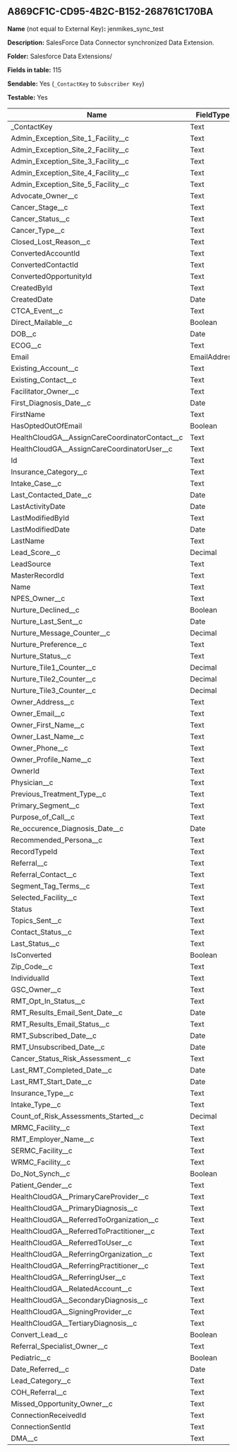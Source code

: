 ## A869CF1C-CD95-4B2C-B152-268761C170BA

**Name** (not equal to External Key)**:** jenmikes_sync_test

**Description:** SalesForce Data Connector synchronized Data Extension.

**Folder:** Salesforce Data Extensions/

**Fields in table:** 115

**Sendable:** Yes (`_ContactKey` to `Subscriber Key`)

**Testable:** Yes

| Name | FieldType | MaxLength | IsPrimaryKey | IsNullable | DefaultValue |
| --- | --- | --- | --- | --- | --- |
| _ContactKey | Text | 254 | - | - |  |
| Admin_Exception_Site_1_Facility__c | Text | 18 | - | + |  |
| Admin_Exception_Site_2_Facility__c | Text | 18 | - | + |  |
| Admin_Exception_Site_3_Facility__c | Text | 18 | - | + |  |
| Admin_Exception_Site_4_Facility__c | Text | 18 | - | + |  |
| Admin_Exception_Site_5_Facility__c | Text | 18 | - | + |  |
| Advocate_Owner__c | Text | 18 | - | + |  |
| Cancer_Stage__c | Text | 255 | - | + |  |
| Cancer_Status__c | Text | 255 | - | + |  |
| Cancer_Type__c | Text | 255 | - | + |  |
| Closed_Lost_Reason__c | Text | 255 | - | + |  |
| ConvertedAccountId | Text | 18 | - | + |  |
| ConvertedContactId | Text | 18 | - | + |  |
| ConvertedOpportunityId | Text | 18 | - | + |  |
| CreatedById | Text | 18 | - | + |  |
| CreatedDate | Date |  | - | + |  |
| CTCA_Event__c | Text | 18 | - | + |  |
| Direct_Mailable__c | Boolean | 0 | - | + |  |
| DOB__c | Date |  | - | + |  |
| ECOG__c | Text | 255 | - | + |  |
| Email | EmailAddress | 80 | - | + |  |
| Existing_Account__c | Text | 18 | - | + |  |
| Existing_Contact__c | Text | 18 | - | + |  |
| Facilitator_Owner__c | Text | 18 | - | + |  |
| First_Diagnosis_Date__c | Date |  | - | + |  |
| FirstName | Text | 40 | - | + |  |
| HasOptedOutOfEmail | Boolean | 0 | - | + |  |
| HealthCloudGA__AssignCareCoordinatorContact__c | Text | 18 | - | + |  |
| HealthCloudGA__AssignCareCoordinatorUser__c | Text | 18 | - | + |  |
| Id | Text | 18 | + | - |  |
| Insurance_Category__c | Text | 1300 | - | + |  |
| Intake_Case__c | Text | 18 | - | + |  |
| Last_Contacted_Date__c | Date |  | - | + |  |
| LastActivityDate | Date |  | - | + |  |
| LastModifiedById | Text | 18 | - | + |  |
| LastModifiedDate | Date |  | - | + |  |
| LastName | Text | 80 | - | + |  |
| Lead_Score__c | Decimal | 10,0 | - | + |  |
| LeadSource | Text | 40 | - | + |  |
| MasterRecordId | Text | 18 | - | + |  |
| Name | Text | 121 | - | + |  |
| NPES_Owner__c | Text | 18 | - | + |  |
| Nurture_Declined__c | Boolean | 0 | - | + |  |
| Nurture_Last_Sent__c | Date |  | - | + |  |
| Nurture_Message_Counter__c | Decimal | 18,0 | - | + |  |
| Nurture_Preference__c | Text | 255 | - | + |  |
| Nurture_Status__c | Text | 255 | - | + |  |
| Nurture_Tile1_Counter__c | Decimal | 18,0 | - | + |  |
| Nurture_Tile2_Counter__c | Decimal | 18,0 | - | + |  |
| Nurture_Tile3_Counter__c | Decimal | 18,0 | - | + |  |
| Owner_Address__c | Text | 1300 | - | + |  |
| Owner_Email__c | Text | 1300 | - | + |  |
| Owner_First_Name__c | Text | 1300 | - | + |  |
| Owner_Last_Name__c | Text | 1300 | - | + |  |
| Owner_Phone__c | Text | 1300 | - | + |  |
| Owner_Profile_Name__c | Text | 1300 | - | + |  |
| OwnerId | Text | 18 | - | + |  |
| Physician__c | Text | 18 | - | + |  |
| Previous_Treatment_Type__c | Text | 4000 | - | + |  |
| Primary_Segment__c | Text | 100 | - | + |  |
| Purpose_of_Call__c | Text | 255 | - | + |  |
| Re_occurence_Diagnosis_Date__c | Date |  | - | + |  |
| Recommended_Persona__c | Text | 255 | - | + |  |
| RecordTypeId | Text | 18 | - | + |  |
| Referral__c | Text | 18 | - | + |  |
| Referral_Contact__c | Text | 18 | - | + |  |
| Segment_Tag_Terms__c | Text | 4000 | - | + |  |
| Selected_Facility__c | Text | 18 | - | + |  |
| Status | Text | 40 | - | + |  |
| Topics_Sent__c | Text | 255 | - | + |  |
| Contact_Status__c | Text | 255 | - | + |  |
| Last_Status__c | Text | 40 | - | + |  |
| IsConverted | Boolean |  | - | + |  |
| Zip_Code__c | Text | 18 | - | + |  |
| IndividualId | Text | 18 | - | + |  |
| GSC_Owner__c | Text | 18 | - | + |  |
| RMT_Opt_In_Status__c | Text | 255 | - | + |  |
| RMT_Results_Email_Sent_Date__c | Date |  | - | + |  |
| RMT_Results_Email_Status__c | Text | 255 | - | + |  |
| RMT_Subscribed_Date__c | Date |  | - | + |  |
| RMT_Unsubscribed_Date__c | Date |  | - | + |  |
| Cancer_Status_Risk_Assessment__c | Text | 255 | - | + |  |
| Last_RMT_Completed_Date__c | Date |  | - | + |  |
| Last_RMT_Start_Date__c | Date |  | - | + |  |
| Insurance_Type__c | Text | 255 | - | + |  |
| Intake_Type__c | Text | 255 | - | + |  |
| Count_of_Risk_Assessments_Started__c | Decimal | 38,0 | - | + |  |
| MRMC_Facility__c | Text | 18 | - | + |  |
| RMT_Employer_Name__c | Text | 255 | - | + |  |
| SERMC_Facility__c | Text | 18 | - | + |  |
| WRMC_Facility__c | Text | 18 | - | + |  |
| Do_Not_Synch__c | Boolean |  | - | + |  |
| Patient_Gender__c | Text | 255 | - | + |  |
| HealthCloudGA__PrimaryCareProvider__c | Text | 18 | - | + |  |
| HealthCloudGA__PrimaryDiagnosis__c | Text | 18 | - | + |  |
| HealthCloudGA__ReferredToOrganization__c | Text | 18 | - | + |  |
| HealthCloudGA__ReferredToPractitioner__c | Text | 18 | - | + |  |
| HealthCloudGA__ReferredToUser__c | Text | 18 | - | + |  |
| HealthCloudGA__ReferringOrganization__c | Text | 18 | - | + |  |
| HealthCloudGA__ReferringPractitioner__c | Text | 18 | - | + |  |
| HealthCloudGA__ReferringUser__c | Text | 18 | - | + |  |
| HealthCloudGA__RelatedAccount__c | Text | 18 | - | + |  |
| HealthCloudGA__SecondaryDiagnosis__c | Text | 18 | - | + |  |
| HealthCloudGA__SigningProvider__c | Text | 18 | - | + |  |
| HealthCloudGA__TertiaryDiagnosis__c | Text | 18 | - | + |  |
| Convert_Lead__c | Boolean |  | - | + |  |
| Referral_Specialist_Owner__c | Text | 18 | - | + |  |
| Pediatric__c | Boolean |  | - | + |  |
| Date_Referred__c | Date |  | - | + |  |
| Lead_Category__c | Text | 18 | - | + |  |
| COH_Referral__c | Text | 255 | - | + |  |
| Missed_Opportunity_Owner__c | Text | 18 | - | + |  |
| ConnectionReceivedId | Text | 18 | - | + |  |
| ConnectionSentId | Text | 18 | - | + |  |
| DMA__c | Text | 255 | - | + |  |
